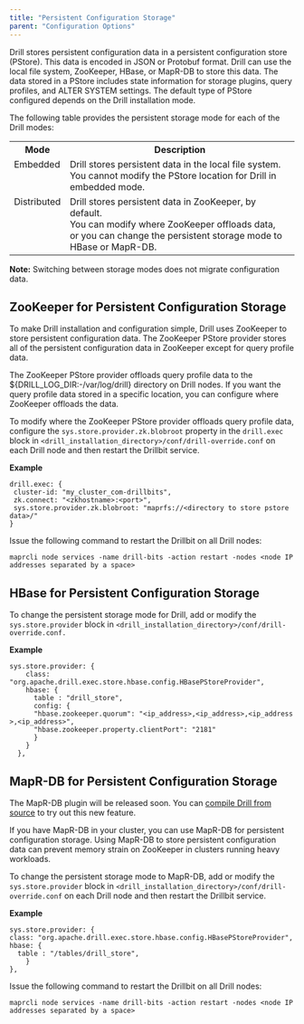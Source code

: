 ```yaml
---
title: "Persistent Configuration Storage"
parent: "Configuration Options"
---
```

Drill stores persistent configuration data in a persistent configuration store
(PStore). This data is encoded in JSON or Protobuf format. Drill can use the
local file system, ZooKeeper, HBase, or MapR-DB to store this data. The data
stored in a PStore includes state information for storage plugins, query
profiles, and ALTER SYSTEM settings. The default type of PStore configured
depends on the Drill installation mode.

The following table provides the persistent storage mode for each of the Drill
modes:

<table ><tbody><tr><th >Mode</th><th >Description</th></tr><tr><td valign="top" >Embedded</td><td valign="top" >Drill stores persistent data in the local file system. <br />You cannot modify the PStore location for Drill in embedded mode.</td></tr><tr><td valign="top" >Distributed</td><td valign="top" >Drill stores persistent data in ZooKeeper, by default. <br />You can modify where ZooKeeper offloads data, <br />or you can change the persistent storage mode to HBase or MapR-DB.</td></tr></tbody></table>
  
**Note:** Switching between storage modes does not migrate configuration data.

## ZooKeeper for Persistent Configuration Storage

To make Drill installation and configuration simple, Drill uses ZooKeeper to
store persistent configuration data. The ZooKeeper PStore provider stores all
of the persistent configuration data in ZooKeeper except for query profile
data.

The ZooKeeper PStore provider offloads query profile data to the
${DRILL_LOG_DIR:-/var/log/drill} directory on Drill nodes. If you want the
query profile data stored in a specific location, you can configure where
ZooKeeper offloads the data.

To modify where the ZooKeeper PStore provider offloads query profile data,
configure the `sys.store.provider.zk.blobroot` property in the `drill.exec`
block in `<drill_installation_directory>/conf/drill-override.conf` on each
Drill node and then restart the Drillbit service.

**Example**

	drill.exec: {
	 cluster-id: "my_cluster_com-drillbits",
	 zk.connect: "<zkhostname>:<port>",
	 sys.store.provider.zk.blobroot: "maprfs://<directory to store pstore data>/"
	}

Issue the following command to restart the Drillbit on all Drill nodes:

    maprcli node services -name drill-bits -action restart -nodes <node IP addresses separated by a space>

## HBase for Persistent Configuration Storage

To change the persistent storage mode for Drill, add or modify the
`sys.store.provider` block in `<drill_installation_directory>/conf/drill-
override.conf.`

**Example**

	sys.store.provider: {
	    class: "org.apache.drill.exec.store.hbase.config.HBasePStoreProvider",
	    hbase: {
	      table : "drill_store",
	      config: {
	      "hbase.zookeeper.quorum": "<ip_address>,<ip_address>,<ip_address >,<ip_address>",
	      "hbase.zookeeper.property.clientPort": "2181"
	      }
	    }
	  },

## MapR-DB for Persistent Configuration Storage

The MapR-DB plugin will be released soon. You can [compile Drill from
source](/drill/docs/compiling-drill-from-source) to try out this
new feature.

If you have MapR-DB in your cluster, you can use MapR-DB for persistent
configuration storage. Using MapR-DB to store persistent configuration data
can prevent memory strain on ZooKeeper in clusters running heavy workloads.

To change the persistent storage mode to MapR-DB, add or modify the
`sys.store.provider` block in `<drill_installation_directory>/conf/drill-
override.conf` on each Drill node and then restart the Drillbit service.

**Example**

	sys.store.provider: {
	class: "org.apache.drill.exec.store.hbase.config.HBasePStoreProvider",
	hbase: {
	  table : "/tables/drill_store",
	    }
	},

Issue the following command to restart the Drillbit on all Drill nodes:

    maprcli node services -name drill-bits -action restart -nodes <node IP addresses separated by a space>

